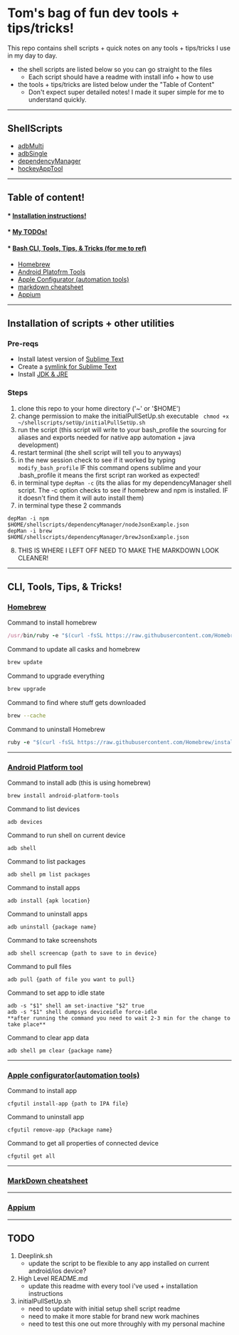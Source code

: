 # Tom's bag of fun dev tools + tips/tricks!
This repo contains shell scripts + quick notes on any tools + tips/tricks I use in my day to day.
* the shell scripts are listed below so you can go straight to the files
	* Each script should have a readme with install info + how to use
* the tools + tips/tricks are listed below under the "Table of Content"
	* Don't expect super detailed notes! I made it super simple for me to understand quickly.


---


## ShellScripts
* [adbMulti](/adbMulti)
* [adbSingle](/adbSingle)
* [dependencyManager](/dependencyManager)
* [hockeyAppTool](/hockey)


---


## Table of content!

#### * [Installation instructions!](#installation-of-scripts--other-utilities)

#### * [My TODOs!](#todo)

#### * [Bash CLI, Tools, Tips, & Tricks (for me to ref)](#cli-tools-tips--tricks)
* [Homebrew](#homebrew)
* [Android Platofrm Tools](#android-platform-tool)
* [Apple Configurator (automation tools)](#apple-configuratorautomation-tools)
* [markdown cheatsheet](#markdown-cheatsheet)
* [Appium](#appium)


---


## Installation of scripts + other utilities

### Pre-reqs
* Install latest version of [Sublime Text](https://www.sublimetext.com/)
* Create a [symlink for Sublime Text](https://olivierlacan.com/posts/launch-sublime-text-3-from-the-command-line/)
* Install [JDK & JRE](https://docs.oracle.com/javase/9/install/installation-jdk-and-jre-macos.htm#JSJIG-GUID-2FE451B0-9572-4E38-A1A5-568B77B146DE)

### Steps
1. clone this repo to your home directory ('~' or '$HOME')
2. change permission to make the initialPullSetUp.sh executable ``` chmod +x ~/shellscripts/setUp/initialPullSetUp.sh```
3. run the script (this script will write to your bash_profile the sourcing for aliases and exports needed for native app automation + java development)
4. restart terminal (the shell script will tell you to anyways)
5. in the new session check to see if it worked by typing 
``` modify_bash_profile ```
IF this command opens sublime and your .bash_profile it means the first script ran worked as expected!
6. in terminal type ``` depMan -c ``` 
(its the alias for my dependencyManager shell script. The -c option checks to see if homebrew and npm is installed. IF it doesn't find them it will auto install them)
7. in terminal type these 2 commands
```shell 
depMan -i npm $HOME/shellscripts/dependencyManager/nodeJsonExample.json
depMan -i brew $HOME/shellscripts/dependencyManager/brewJsonExample.json
```
8. THIS IS WHERE I LEFT OFF NEED TO MAKE THE MARKDOWN LOOK CLEANER!


---


## CLI, Tools, Tips, & Tricks!

### [Homebrew](https://brew.sh/)

Command to install homebrew
```ruby
/usr/bin/ruby -e "$(curl -fsSL https://raw.githubusercontent.com/Homebrew/install/master/install)"
```

Command to update all casks and homebrew
```bash
brew update
```

Command to upgrade everything
```bash
brew upgrade 
```

Command to find where stuff gets downloaded
```bash
brew --cache
```

Command to uninstall Homebrew
```ruby
ruby -e "$(curl -fsSL https://raw.githubusercontent.com/Homebrew/install/master/uninstall)"
```


---


### [Android Platform tool](https://developer.android.com/studio/releases/platform-tools.html)

Command to install adb (this is using homebrew)
```shell
brew install android-platform-tools
```

Command to list devices
```shell
adb devices
```

Command to run shell on current device
```shell
adb shell
```

Command to list packages
```shell
adb shell pm list packages
```

Command to install apps
```shell
adb install {apk location}
```

Command to uninstall apps
```shell
adb uninstall {package name}
```

Command to take screenshots
```shell
adb shell screencap {path to save to in device}
```

Command to pull files
```shell
adb pull {path of file you want to pull}
```

Command to set app to idle state
```shell
adb -s "$1" shell am set-inactive "$2" true
adb -s "$1" shell dumpsys deviceidle force-idle
**after running the command you need to wait 2-3 min for the change to take place**
```

Command to clear app data
```shell
adb shell pm clear {package name}
```


---


### [Apple configurator(automation tools)](https://itunes.apple.com/us/app/apple-configurator-2/id1037126344?mt=12)

Command to install app
```shell
cfgutil install-app {path to IPA file}
```

Command to uninstall app
```shell
cfgutil remove-app {Package name}
```

Command to get all properties of connected device 
```shell
cfgutil get all
```


---


### [MarkDown cheatsheet](https://github.com/adam-p/markdown-here/wiki/Markdown-Cheatsheet)


---


### [Appium](http://appium.io/)


---


## TODO
1. Deeplink.sh
	* update the script to be flexible to any app installed on current android/ios device?
2. High Level README.md
	* update this readme with every tool i've used + installation instructions
3. initialPullSetUp.sh
	* need to update with initial setup shell script readme
	* need to make it more stable for brand new work machines
	* need to test this one out more throughly with my personal machine